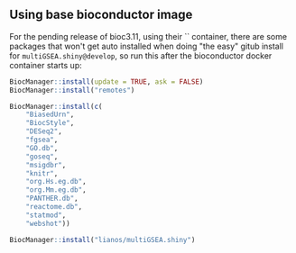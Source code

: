 
## Using base bioconductor image

For the pending release of bioc3.11, using their `` container,
there are some packages that won't get auto installed when
doing "the easy" gitub install for `multiGSEA.shiny@develop`,
so run this after the bioconductor docker container starts up:

```r
BiocManager::install(update = TRUE, ask = FALSE)
BiocManager::install("remotes")

BiocManager::install(c(
    "BiasedUrn",
    "BiocStyle",
    "DESeq2",
    "fgsea",
    "GO.db",
    "goseq",
    "msigdbr",
    "knitr",
    "org.Hs.eg.db",
    "org.Mm.eg.db",
    "PANTHER.db",
    "reactome.db",
    "statmod",
    "webshot"))

BiocManager::install("lianos/multiGSEA.shiny")
```
